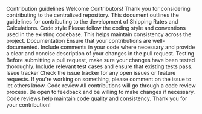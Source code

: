 Contribution guidelines Welcome Contributors! Thank you for considering contributing to the centralized repository. This document outlines the guidelines for contributing to the development of Shipping Rates and Calculations. Code style Please follow the coding style and conventions used in the existing codebase. This helps maintain consistency across the project. Documentation Ensure that your contributions are well-documented. Include comments in your code where necessary and provide a clear and concise description of your changes in the pull request. Testing Before submitting a pull request, make sure your changes have been tested thoroughly. Include relevant test cases and ensure that existing tests pass. Issue tracker Check the issue tracker for any open issues or feature requests. If you're working on something, please comment on the issue to let others know. Code review All contributions will go through a code review process. Be open to feedback and be willing to make changes if necessary. Code reviews help maintain code quality and consistency. Thank you for your contribution!
